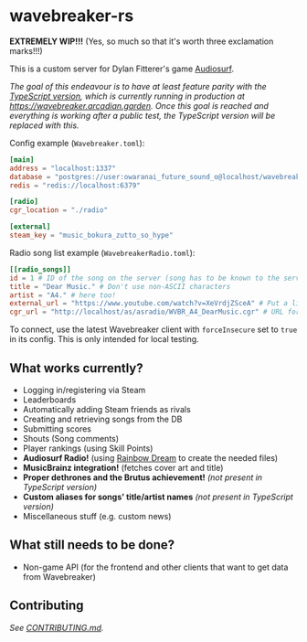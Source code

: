 # wavebreaker-rs
**EXTREMELY WIP!!!** (Yes, so much so that it's worth three exclamation marks!!!)

This is a custom server for Dylan Fitterer's game [Audiosurf](https://store.steampowered.com/app/12900/AudioSurf/).

*The goal of this endeavour is to have at least feature parity with the [TypeScript version](https://github.com/AudiosurfResearch/Wavebreaker), which is currently running in production at https://wavebreaker.arcadian.garden. Once this goal is reached and everything is working after a public test, the TypeScript version will be replaced with this.*

Config example (``Wavebreaker.toml``):
```toml
[main]
address = "localhost:1337"
database = "postgres://user:owaranai_future_sound_o@localhost/wavebreaker"
redis = "redis://localhost:6379"

[radio]
cgr_location = "./radio"

[external]
steam_key = "music_bokura_zutto_so_hype"
```

Radio song list example (``WavebreakerRadio.toml``):
```toml
[[radio_songs]]
id = 1 # ID of the song on the server (song has to be known to the server already!)
title = "Dear Music." # Don't use non-ASCII characters
artist = "A4." # here too!
external_url = "https://www.youtube.com/watch?v=XeVrdjZSceA" # Put a link to buy (not stream!) the song here, if possible!
cgr_url = "http://localhost/as/asradio/WVBR_A4_DearMusic.cgr" # URL for the .cgr file containing the song,
```

To connect, use the latest Wavebreaker client with ``forceInsecure`` set to ``true`` in its config. This is only intended for local testing.

## What works currently?
- Logging in/registering via Steam
- Leaderboards
- Automatically adding Steam friends as rivals
- Creating and retrieving songs from the DB
- Submitting scores
- Shouts (Song comments)
- Player rankings (using Skill Points)
- **Audiosurf Radio!** (using [Rainbow Dream](https://github.com/AudiosurfResearch/rainbowdream) to create the needed files)
- **MusicBrainz integration!** (fetches cover art and title)
- **Proper dethrones and the Brutus achievement!** *(not present in TypeScript version)*
- **Custom aliases for songs' title/artist names** *(not present in TypeScript version)*
- Miscellaneous stuff (e.g. custom news)

## What still needs to be done?
- Non-game API (for the frontend and other clients that want to get data from Wavebreaker)

## Contributing

*See [CONTRIBUTING.md](https://github.com/AudiosurfResearch/wavebreaker-rs/blob/master/CONTRIBUTING.md).*
